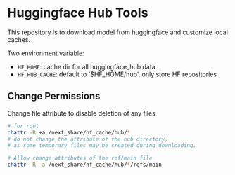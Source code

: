 # Huggingface Hub Tools

This repository is to download model from huggingface and customize local caches.

Two environment variable:
- `HF_HOME`: cache dir for all huggingface_hub data
- `HF_HUB_CACHE`: default to '$HF_HOME/hub', only store HF repositories


## Change Permissions

Change file attribute to disable deletion of any files
```Bash
# for root
chattr -R +a /next_share/hf_cache/hub/*
# do not change the attribute of the hub directory, 
# as some temporary files may be created during downloading.

# Allow change attributes of the ref/main file
chattr -R -a /next_share/hf_cache/hub/*/refs/main
```

